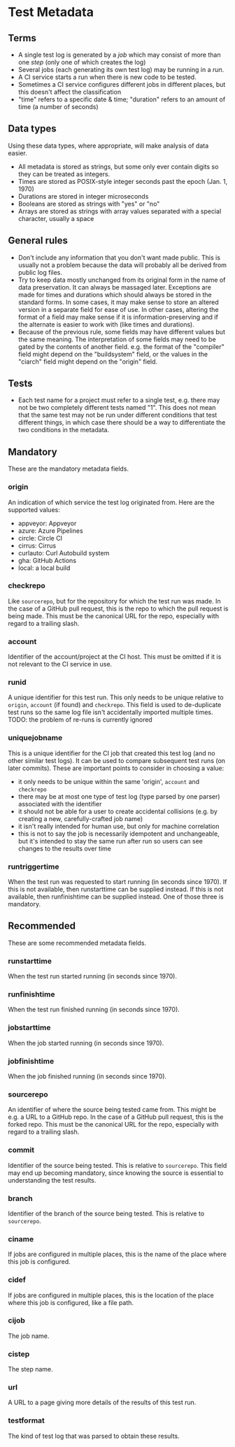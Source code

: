 # Test Metadata

## Terms

- A single test log is generated by a *job* which may consist of more than one
  *step* (only one of which creates the log)
- Several jobs (each generating its own test log) may be running in a *run*.
- A CI service starts a run when there is new code to be tested.
- Sometimes a CI service configures different jobs in different places, but
  this doesn't affect the classification
- "time" refers to a specific date & time; "duration" refers to an amount of
  time (a number of seconds)

## Data types

Using these data types, where appropriate, will make analysis of data easier.

- All metadata is stored as strings, but some only ever contain digits so
  they can be treated as integers.
- Times are stored as POSIX-style integer seconds past the epoch (Jan. 1, 1970)
- Durations are stored in integer microseconds
- Booleans are stored as strings with "yes" or "no"
- Arrays are stored as strings with array values separated with a special
  character, usually a space

## General rules

- Don't include any information that you don't want made public. This is
  usually not a problem because the data will probably all be derived from
  public log files.
- Try to keep data mostly unchanged from its original form in the name of
  data preservation. It can always be massaged later. Exceptions are made for
  times and durations which should always be stored in the standard forms. In
  some cases, it may make sense to store an altered version in a separate field
  for ease of use.  In other cases, altering the format of a field may make
  sense if it is information-preserving and if the alternate is easier to work
  with (like times and durations).
- Because of the previous rule, some fields may have different values but the
  same meaning. The interpretation of some fields may need to be gated by the
  contents of another field. e.g. the format of the "compiler" field might
  depend on the "buildsystem" field, or the values in the "ciarch" field might
  depend on the "origin" field.

## Tests

- Each test name for a project must refer to a single test, e.g. there may not
  be two completely different tests named "1". This does not mean that the same
  test may not be run under different conditions that test different things, in
  which case there should be a way to differentiate the two conditions in the
  metadata.

## Mandatory

These are the mandatory metadata fields.

### origin

An indication of which service the test log originated from. Here are the
supported values:

 - appveyor: Appveyor
 - azure: Azure Pipelines
 - circle: Circle CI
 - cirrus: Cirrus
 - curlauto: Curl Autobuild system
 - gha: GitHub Actions
 - local: a local build

### checkrepo

Like `sourcerepo`, but for the repository for which the test run was made. In
the case of a GitHub pull request, this is the repo to which the pull request
is being made. This must be the canonical URL for the repo, especially with
regard to a trailing slash.

### account

Identifier of the account/project at the CI host. This must be omitted if it is
not relevant to the CI service in use.

### runid

A unique identifier for this test run. This only needs to be unique relative to
`origin`, `account` (if found) and `checkrepo`. This field is used to
de-duplicate test runs so the same log file isn't accidentally imported
multiple times. TODO: the problem of re-runs is currently ignored

### uniquejobname

This is a unique identifier for the CI job that created this test log (and no
other similar test logs). It can be used to compare subsequent test runs (on
later commits). These are important points to consider in choosing a value:

 - it only needs to be unique within the same 'origin', `account` and
   `checkrepo`
 - there may be at most one type of test log (type parsed by one parser)
   associated with the identifier
 - it should not be able for a user to create accidental collisions
   (e.g. by creating a new, carefully-crafted job name)
 - it isn't really intended for human use, but only for machine correlation
 - this is not to say the job is necessarily idempotent and unchangeable, but
   it's intended to stay the same run after run so users can see changes to the
   results over time

### runtriggertime

When the test run was requested to start running (in seconds since 1970).
If this is not available, then runstarttime can be supplied instead.
If this is not available, then runfinishtime can be supplied instead.
One of those three is mandatory.

## Recommended

These are some recommended metadata fields.

### runstarttime

When the test run started running (in seconds since 1970).

### runfinishtime

When the test run finished running (in seconds since 1970).

### jobstarttime

When the job started running (in seconds since 1970).

### jobfinishtime

When the job finished running (in seconds since 1970).

### sourcerepo

An identifier of where the source being tested came from. This might be e.g. a URL
to a GitHub repo.  In the case of a GitHub pull request, this is the forked
repo. This must be the canonical URL for the repo, especially with regard to a
trailing slash.

### commit

Identifier of the source being tested. This is relative to `sourcerepo`. This
field may end up becoming mandatory, since knowing the source is essential to
understanding the test results.

### branch

Identifier of the branch of the source being tested. This is relative to `sourcerepo`.

### ciname

If jobs are configured in multiple places, this is the name of the place where
this job is configured.

### cidef

If jobs are configured in multiple places, this is the location of the place where
this job is configured, like a file path.

### cijob

The job name.

### cistep

The step name.

### url

A URL to a page giving more details of the results of this test run.

### testformat

The kind of test log that was parsed to obtain these results.
